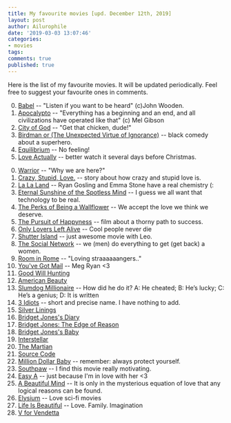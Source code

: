 ```yaml
---
title: My favourite movies [upd. December 12th, 2019]
layout: post
author: Ailurophile
date: '2019-03-03 13:07:46'
categories:
- movies
tags:
comments: true
published: true
---
```


Here is the list of my favourite movies.
It will be updated periodically.
Feel free to suggest your favourite ones in comments.

00. [Babel](https://www.imdb.com/title/tt0449467/) -- "Listen if you want to be heard" (c)John Wooden.
00. [Apocalypto](https://www.imdb.com/title/tt0472043/) -- "Everything has a beginning and an end, and all civilizations have operated like that" (c) Mel Gibson
00. [City of God](https://www.imdb.com/title/tt0317248/) -- "Get that chicken, dude!"
00. [Birdman or (The Unexpected Virtue of Ignorance)](https://www.imdb.com/title/tt2562232/) -- black comedy about a superhero.
00. [Equilibrium](https://www.imdb.com/title/tt0238380/) -- No feeling!
00. [Love Actually](https://www.imdb.com/title/tt0314331/) -- better watch it several days before Christmas.
<!--more-->
00. [Warrior](https://www.imdb.com/title/tt1291584/) -- "Why we are here?"
00. [Crazy, Stupid, Love.](https://www.imdb.com/title/tt1570728/) -- story about how crazy and stupid love is. 
00. [La La Land](https://www.imdb.com/title/tt3783958/) -- Ryan Gosling and Emma Stone have a real chemistry (:
00. [Eternal Sunshine of the Spotless Mind](https://www.imdb.com/title/tt0338013/) -- I guess we all want that technology to be real.
00. [The Perks of Being a Wallflower](https://www.imdb.com/title/tt1659337/) -- We accept the love we think we deserve. 
00. [The Pursuit of Happyness](https://www.imdb.com/title/tt0454921/) -- film about a thorny path to success.
00. [Only Lovers Left Alive](https://www.imdb.com/title/tt1714915/) -- Cool people never die
00. [Shutter Island](https://www.imdb.com/title/tt1130884/) -- just awesome movie with Leo.
00. [The Social Network](https://www.imdb.com/title/tt1285016/) -- we (men) do everything to get (get back) a women.
00. [Room in Rome](https://www.imdb.com/title/tt1263750/) -- "Loving straaaaaangers.."
00. [You've Got Mail](https://www.imdb.com/title/tt0128853/) -- Meg Ryan <3
00. [Good Will Hunting](https://www.imdb.com/title/tt0119217/)
00. [American Beauty](https://www.imdb.com/title/tt0169547/)
00. [Slumdog Millionaire](https://www.imdb.com/title/tt1010048/) -- How did he do it? A: He cheated; B: He’s lucky; C: He’s a genius; D: It is written
00. [3 Idiots](https://www.imdb.com/title/tt1187043/) -- short and precise name. I have nothing to add.
00. [Silver Linings](https://www.imdb.com/title/tt1045658/)
00. [Bridget Jones's Diary](https://www.imdb.com/title/tt0243155/)
00. [Bridget Jones: The Edge of Reason](https://www.imdb.com/title/tt0317198/)
00. [Bridget Jones's Baby](https://www.imdb.com/title/tt1473832/)
00. [Interstellar](https://www.imdb.com/title/tt0816692/)
00. [The Martian](https://www.imdb.com/title/tt3659388/)
00. [Source Code](https://www.imdb.com/title/tt0945513/)
00. [Million Dollar Baby](https://www.imdb.com/title/tt0405159/) -- remember: always protect yourself.
00. [Southpaw](https://www.imdb.com/title/tt1798684/) -- I find this movie really motivating.
00. [Easy A](https://www.imdb.com/title/tt1282140/) -- just because I'm in love with her <3
00. [A Beautiful Mind](https://www.imdb.com/title/tt0268978/) -- It is only in the mysterious equation of love that any logical reasons can be found.
00. [Elysium](https://www.imdb.com/title/tt1535108/) -- Love sci-fi movies
00. [Life Is Beautiful](https://www.imdb.com/title/tt0118799/) -- Love. Family. Imagination
00. [V for Vendetta](https://www.imdb.com/title/tt0434409/)